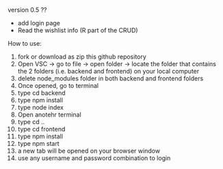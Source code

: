 version 0.5 ??
- add login page
- Read the wishlist info (R part of the CRUD)

How to use:
1. fork or download as zip this github repository
2. Open VSC -> go to file -> open folder -> locate the folder that contains the 2 folders (i.e. backend and frontend) on your local computer 
3. delete node_modules folder in both backend and frontend folders
4. Once opened, go to terminal 
5. type cd backend
6. type npm install
7. type node index
8. Open anotehr terminal
9. type cd ..
10. type cd frontend
11. type npm install
12. type npm start
13. a new tab will be opened on your browser window
14. use any username and password combination to login
